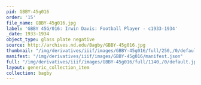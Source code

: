 ```yaml
---
pid: GBBY-45g016
order: '15'
file_name: GBBY-45g016.jpg
label: 'GBBY 45G/016: Irwin Davis: Football Player - c1933-1934'
_date: 1933-1934
object_type: glass plate negative
source: http://archives.nd.edu/Bagby/GBBY-45g016.jpg
thumbnail: "/img/derivatives/iiif/images/GBBY-45g016/full/250,/0/default.jpg"
manifest: "/img/derivatives/iiif/images/GBBY-45g016/manifest.json"
full: "/img/derivatives/iiif/images/GBBY-45g016/full/1140,/0/default.jpg"
layout: generic_collection_item
collection: bagby
---
```

